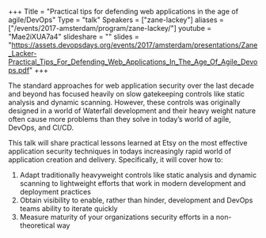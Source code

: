 +++
Title = "Practical tips for defending web applications in the age of agile/DevOps"
Type = "talk"
Speakers = ["zane-lackey"]
aliases = ["/events/2017-amsterdam/program/zane-lackey/"]
youtube = "Mae2iXUA7a4"
slideshare = ""
slides = "https://assets.devopsdays.org/events/2017/amsterdam/presentations/Zane_Lacker-Practical_Tips_For_Defending_Web_Applications_In_The_Age_Of_Agile_Devops.pdf"
+++

The standard approaches for web application security over the last decade and beyond has focused heavily on slow gatekeeping controls like static analysis and dynamic scanning. However, these controls was originally designed in a world of Waterfall development and their heavy weight nature often cause more problems than they solve in today’s world of agile, DevOps, and CI/CD.

This talk will share practical lessons learned at Etsy on the most effective application security techniques in todays increasingly rapid world of application creation and delivery. Specifically, it will cover how to:

1) Adapt traditionally heavyweight controls like static analysis and dynamic scanning to lightweight efforts that work in modern development and deployment practices
2) Obtain visibility to enable, rather than hinder, development and DevOps teams ability to iterate quickly
3) Measure maturity of your organizations security efforts in a non-theoretical way
